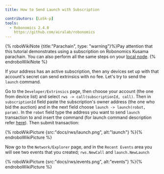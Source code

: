 ```yaml
---
title: How to Send Launch with Subscription

contributors: [LoSk-p]
tools:
  - Robonomics 2.4.0
    https://github.com/airalab/robonomics
---
```


{% roboWikiNote {title:"Parachain", type: "warning"}%}Pay attention that this tutorial demonstrates using a subscription on Robonomics Kusama parachain. You can also perform all the same steps on your [local node](/docs/run-dev-node). {% endroboWikiNote %}


If your address has an active subscription, then any devices set up with that account's secret can send extrinsics with no fee.
Let's try to send the `launch` command.

Go to the `Developer/Extrinsics` page, then choose your account (the one from device list) and select `rws -> call(subscriptionId, call)`.
Then in `subscriptionId` field paste the subscription's owner address (the one who bid the auction) and in the next field
choose `launch -> launch(robot, param)`. In the `robot` field type the address you want to send `launch` transaction
to and insert the command (for launch command description refer [here](/docs/launch)). Then submit transaction:

{% roboWikiPicture {src:"docs/rws/launch.png", alt:"launch"} %}{% endroboWikiPicture %}


Now go to the `Network/Explorer` page, and in the `Recent Events` area you will see two events that you created; `rws.NewCall` and `launch.NewLaunch`

{% roboWikiPicture {src:"docs/rws/events.png", alt:"events"} %}{% endroboWikiPicture %}

